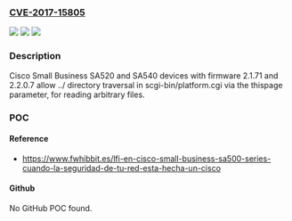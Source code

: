 ### [CVE-2017-15805](https://cve.mitre.org/cgi-bin/cvename.cgi?name=CVE-2017-15805)
![](https://img.shields.io/static/v1?label=Product&message=n%2Fa&color=blue)
![](https://img.shields.io/static/v1?label=Version&message=n%2Fa&color=blue)
![](https://img.shields.io/static/v1?label=Vulnerability&message=n%2Fa&color=brighgreen)

### Description

Cisco Small Business SA520 and SA540 devices with firmware 2.1.71 and 2.2.0.7 allow ../ directory traversal in scgi-bin/platform.cgi via the thispage parameter, for reading arbitrary files.

### POC

#### Reference
- https://www.fwhibbit.es/lfi-en-cisco-small-business-sa500-series-cuando-la-seguridad-de-tu-red-esta-hecha-un-cisco

#### Github
No GitHub POC found.

